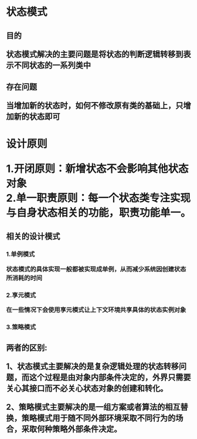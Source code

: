 <h1>状态模式

<h2>目的
<p>状态模式解决的主要问题是将状态的判断逻辑转移到表示不同状态的一系列类中

<h2>存在问题
<p>当增加新的状态时，如何不修改原有类的基础上，只增加新的状态即可

<h1>设计原则

1.开闭原则：新增状态不会影响其他状态对象<br/>
2.单一职责原则：每一个状态类专注实现与自身状态相关的功能，职责功能单一。

<h2>相关的设计模式
<h3>1.单例模式
<p>状态模式的具体实现一般都被实现成单例，从而减少系统因创建状态所消耗的时间

<h3>2.享元模式
<p>在一些情况下会使用享元模式让上下文环境共享具体的状态实例对象

<h3>3.策略模式

<h2>两者的区别:
<p>1、状态模式主要解决的是复杂逻辑处理的状态转移问题，而这个过程是由对象内部条件决定的，外界只需要关心其接口而不必关心状态对象的创建和转化。<br/>
<p>2、策略模式主要解决的是一组方案或者算法的相互替换，策略模式用于随不同外部环境采取不同行为的场合，采取何种策略外部条件决定。
